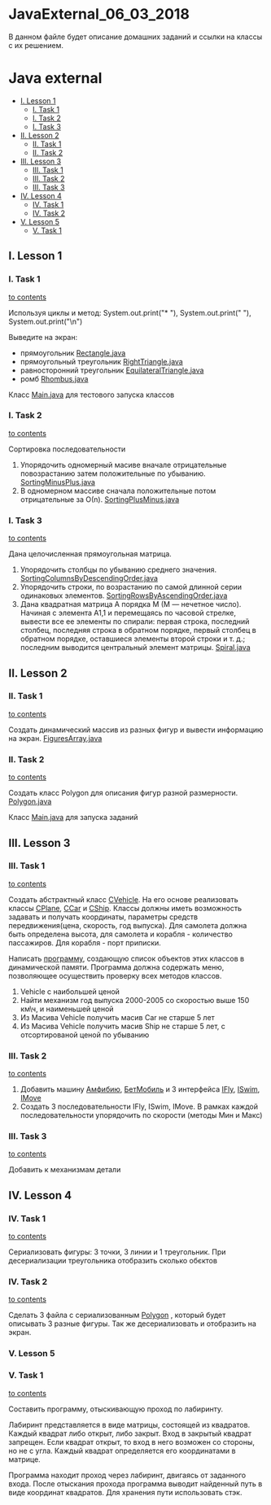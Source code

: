 # JavaExternal_06_03_2018

В данном файле будет описание домашних заданий и ссылки на классы с их решением.

# Java external

- [I. Lesson 1](#i-lesson-1)
    - [I. Task 1](#i-task-1)
    - [I. Task 2](#i-task-2)
    - [I. Task 3](#i-task-3)
- [II. Lesson 2](#ii-lesson-2)
    - [II. Task 1](#ii-task-1)
    - [II. Task 2](#ii-task-2)
- [III. Lesson 3](#iii-lesson-3)
    - [III. Task 1](#iii-task-1)
    - [III. Task 2](#iii-task-2)
    - [III. Task 3](#iii-task-3)
- [IV. Lesson 4](#iv-lesson-4)
    - [IV. Task 1](#iv-task-1)
    - [IV. Task 2](#iv-task-2)
- [V. Lesson 5](#v-lesson-5)
    - [V. Task 1](#v-task-1)
    
## I. Lesson 1

### I. Task 1
[to contents](#java-external)

Используя циклы и метод: System.out.print("* "), System.out.print("  "), System.out.print("\n")
  
Выведите на экран: 
* прямоугольник [Rectangle.java](https://github.com/AndriiRomanenko/JavaExternal_06_03_2018/blob/master/src/lesson/one/task/one/Rectangle.java)
* прямоугольный треугольник [RightTriangle.java](https://github.com/AndriiRomanenko/JavaExternal_06_03_2018/blob/master/src/lesson/one/task/one/RightTriangle.java)
* равносторонний треугольник [EquilateralTriangle.java](https://github.com/AndriiRomanenko/JavaExternal_06_03_2018/blob/master/src/lesson/one/task/one/EquilateralTriangle.java)
* ромб [Rhombus.java](https://github.com/AndriiRomanenko/JavaExternal_06_03_2018/blob/master/src/lesson/one/task/one/Rhombus.java)

Класс [Main.java](https://github.com/AndriiRomanenko/JavaExternal_06_03_2018/blob/master/src/lesson/one/task/one/Main.java) для тестового запуска классов

### I. Task 2
[to contents](#java-external)

Сортировка последовательности  
1. Упорядочить одномерный масиве вначале отрицательные повозрастанию
   затем положительные по убыванию. [SortingMinusPlus.java](https://github.com/AndriiRomanenko/JavaExternal_06_03_2018/blob/master/src/lesson/one/task/two/SortingMinusPlus.java)
2. В одномерном массиве сначала положительные потом отрицательные за О(n). [SortingPlusMinus.java](https://github.com/AndriiRomanenko/JavaExternal_06_03_2018/blob/master/src/lesson/one/task/two/SortingPlusMinus.java)

### I. Task 3
[to contents](#java-external)

Дана целочисленная прямоугольная матрица. 
1. Упорядочить столбцы по убыванию среднего значения. [SortingColumnsByDescendingOrder.java](https://github.com/AndriiRomanenko/JavaExternal_06_03_2018/blob/master/src/lesson/one/task/three/SortingColumnsByDescendingOrder.java)
2. Упорядочить строки, по возрастанию по самой длинной серии одинаковых элементов. [SortingRowsByAscendingOrder.java](https://github.com/AndriiRomanenko/JavaExternal_06_03_2018/blob/master/src/lesson/one/task/three/SortingRowsByAscendingOrder.java)
3. Дана квадратная матрица A порядка M (M — нечетное число). Начиная с элемента A1,1 и перемещаясь по часовой стрелке, вывести все ее элементы по спирали: первая строка, последний столбец, последняя строка в обратном  порядке,  первый  столбец  в  обратном  порядке,  оставшиеся  элементы второй строки и т. д.; последним выводится центральный элемент 
матрицы. [Spiral.java](https://github.com/AndriiRomanenko/JavaExternal_06_03_2018/blob/master/src/lesson/one/task/three/Spiral.java)

## II. Lesson 2

### II. Task 1
[to contents](#java-external)

Cоздать динамический массив из разных фигур и вывести информацию на экран. [FiguresArray.java](https://github.com/AndriiRomanenko/JavaExternal_06_03_2018/blob/master/src/lesson/two/task/FiguresArray.java)

### II. Task 2
[to contents](#java-external)

Cоздать класс Polygon для описания фигур разной размерности. [Polygon.java](https://github.com/AndriiRomanenko/JavaExternal_06_03_2018/blob/master/src/lesson/two/task/Polygon.java)

Класс [Main.java](https://github.com/AndriiRomanenko/JavaExternal_06_03_2018/blob/master/src/lesson/two/task/Main.java) для запуска заданий

## III. Lesson 3

### III. Task 1
[to contents](#java-external)

Создать абстрактный класс [CVehicle](https://github.com/AndriiRomanenko/JavaExternal_06_03_2018/src/lesson/three/task/model/Vehicle.java). На его основе реализовать классы 
[CPlane](https://github.com/AndriiRomanenko/JavaExternal_06_03_2018/src/lesson/three/task/model/Plane.java), 
[CCar](https://github.com/AndriiRomanenko/JavaExternal_06_03_2018/src/lesson/three/task/model/Car.java) и 
[CShip](https://github.com/AndriiRomanenko/JavaExternal_06_03_2018/src/lesson/three/task/model/Ship.java). Классы должны иметь возможность задавать и получать координаты,
 параметры средств передвижения(цена, скорость, год выпуска). Для самолета должна быть определена высота, для самолета и корабля - количество пассажиров. Для корабля - порт приписки.

Написать [программу](https://github.com/AndriiRomanenko/JavaExternal_06_03_2018/src/lesson/three/task/Main.java), создающую список объектов этих классов в динамической памяти. 
Программа должна содержать меню, позволяющее осуществить проверку всех методов классов.

1. Vehicle с наибольшей ценой 
2. Найти механизм год выпуска 2000-2005 со скоростью выше 150 км\ч, и наименьшей ценой
3. Из Масива Vehicle получить масив Car не старше 5 лет
4. Из Масива Vehicle получить масив Ship не старше 5 лет, с  отсортированой ценой по убыванию

### III. Task 2
[to contents](#java-external)

1. Добавить машину [Амфибию](https://github.com/AndriiRomanenko/JavaExternal_06_03_2018/src/lesson/three/task/model/Amphibian.java),
 [БетМобиль](https://github.com/AndriiRomanenko/JavaExternal_06_03_2018/src/lesson/three/task/model/BatCar.java) и 3 интерфейса 
 [IFly](https://github.com/AndriiRomanenko/JavaExternal_06_03_2018/src/lesson/three/task/service/IFly.java), 
 [ISwim](https://github.com/AndriiRomanenko/JavaExternal_06_03_2018/src/lesson/three/task/service/ISwim.java), 
 [IMove](https://github.com/AndriiRomanenko/JavaExternal_06_03_2018/src/lesson/three/task/service/IMove.java)
2. Создать 3 последовательности  IFly, ISwim, IMove.
В рамках каждой последовательности упорядочить по скорости (методы Мин и Макс)

### III. Task 3
[to contents](#java-external)

Добавить к механизмам детали

## IV. Lesson 4

### IV. Task 1
[to contents](#java-external)

Сериализовать фигуры: 3 точки, 3 линии и 1 треугольник. При десериализации треугольника отобразить сколько обєктов

### IV. Task 2
[to contents](#java-external)

Сделать 3 файла с сериализованным [Polygon](https://github.com/AndriiRomanenko/JavaExternal_06_03_2018/blob/master/src/lesson/two/task/Polygon.java)
, который будет описывать 3 разные фигуры. Так же десериализовать и отобразить на экран.

### V. Lesson 5

### V. Task 1
[to contents](#java-external)

Составить программу, отыскивающую проход по лабиринту.

Лабиринт представляется в виде матрицы, состоящей из квадратов. Каждый квадрат либо открыт,
либо закрыт. Вход в закрытый квадрат запрещен. Если квадрат открыт, то вход в него возможен со стороны, но не с угла.
Каждый квадрат определяется его координатами в матрице.
 
Программа находит проход через лабиринт, двигаясь от заданного входа.
После отыскания прохода программа выводит найденный путь в виде координат квадратов. Для хранения
пути использовать стэк.
